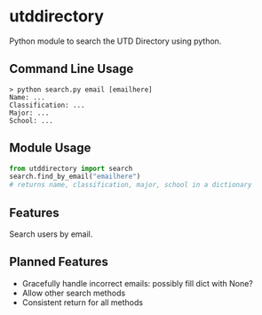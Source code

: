 # utddirectory

Python module to search the UTD Directory using python.

## Command Line Usage
```
> python search.py email [emailhere]
Name: ...
Classification: ...
Major: ...
School: ...
```

## Module Usage
```python
from utddirectory import search
search.find_by_email("emailhere")
# returns name, classification, major, school in a dictionary
```

## Features
Search users by email.

## Planned Features
- Gracefully handle incorrect emails: possibly fill dict with None?
- Allow other search methods
- Consistent return for all methods
